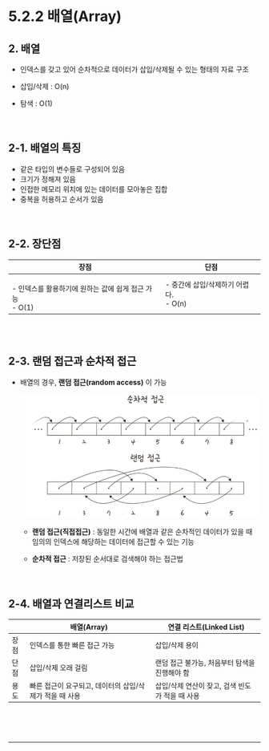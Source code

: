 # 5.2.2 배열(Array)
## 2. 배열
- 인덱스를 갖고 있어 순차적으로 데이터가 삽입/삭제될 수 있는 형태의 자료 구조

- 삽입/삭제 : O(n)
- 탐색 : O(1)
<BR><BR><BR>

## 2-1. 배열의 특징
- 같은 타입의 변수들로 구성되어 있음
- 크기가 정해져 있음
- 인접한 메모리 위치에 있는 데이터를 모아놓은 집합
- 중복을 허용하고 순서가 있음
<BR><BR><BR>

## 2-2. 장단점
|장점|단점|
|---|---|
|<br>- 인덱스를 활용하기에 원하는 값에 쉽게 접근 가능<br>- O(1)|- 중간에 삽입/삭제하기 어렵다.<BR>- O(n)|

<BR><BR>

## 2-3. 랜덤 접근과 순차적 접근
- 배열의 경우, **랜덤 접근(random access)** 이 가능

  ![random access](../../img/random_access.png)

  - **랜덤 접근(직접접근)** : 동일한 시간에 배열과 같은 순차적인 데이터가 있을 때 임의의 인덱스에 해당하는 데이터에 접근할 수 있는 기능

  - **순차적 접근** : 저장된 순서대로 검색해야 하는 접근법
<BR><BR><BR>

## 2-4. 배열과 연결리스트 비교
||배열(Array)|연결 리스트(Linked List)|
|---|---|---|
|장점|인덱스를 통한 빠른 접근 가능|삽입/삭제 용이|
|단점|삽입/삭제 오래 걸림|랜덤 접근 불가능, 처음부터 탐색을 진행해야 함|
|용도|빠른 접근이 요구되고, 데이터의 삽입/삭제가 적을 때 사용|삽입/삭제 연산이 잦고, 검색 빈도가 적을 때 사용|

<BR><BR><BR>

---
